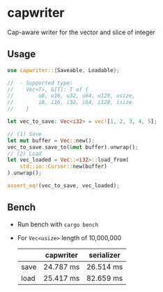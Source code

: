 # capwriter
Cap-aware writer for the vector and slice of integer

## Usage
```rust
use capwriter::{Saveable, Loadable};

//  - Supported type:
//    Vec<T>, &[T]: T of {
//        u8, u16, u32, u64, u128, usize,
//        i8, i16, i32, i64, i128, isize
//    }

let vec_to_save: Vec<i32> = vec![1, 2, 3, 4, 5];

// (1) Save
let mut buffer = Vec::new();
vec_to_save.save_to(&mut buffer).unwrap();
// (2) Load
let vec_loaded = Vec::<i32>::load_from(
    std::io::Cursor::new(buffer)
).unwrap();

assert_eq!(vec_to_save, vec_loaded);
```

## Bench
* Run bench with `cargo bench`
* For `Vec<usize>` length of 10,000,000

    |      | capwriter | serializer |
    |------|-----------|------------|
    | save | 24.787 ms | 26.514 ms  |
    | load | 25.417 ms | 82.659 ms  |